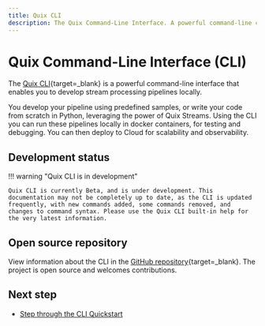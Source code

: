 ```yaml
---
title: Quix CLI
description: The Quix Command-Line Interface. A powerful command-line companion for developing locally, and deploying to local brokers, hosted brokers, or Quix Cloud.
---
```


# Quix Command-Line Interface (CLI)

The [Quix CLI](https://github.com/quixio/quix-cli){target=_blank} is a powerful command-line interface that enables you to develop stream processing pipelines locally. 

You develop your pipeline using predefined samples, or write your code from scratch in Python, leveraging the power of Quix Streams. Using the CLI you can run these pipelines locally in docker containers, for testing and debugging. You can then deploy to Cloud for scalability and observability.

## Development status

!!! warning "Quix CLI is in development"

    Quix CLI is currently Beta, and is under development. This documentation may not be completely up to date, as the CLI is updated frequently, with new commands added, some commands removed, and changes to command syntax. Please use the Quix CLI built-in help for the very latest information.

## Open source repository

View information about the CLI in the [GitHub repository](https://github.com/quixio/quix-cli){target=_blank}. The project is open source and welcomes contributions.

## Next step

* [Step through the CLI Quickstart](./cli-quickstart.md)
